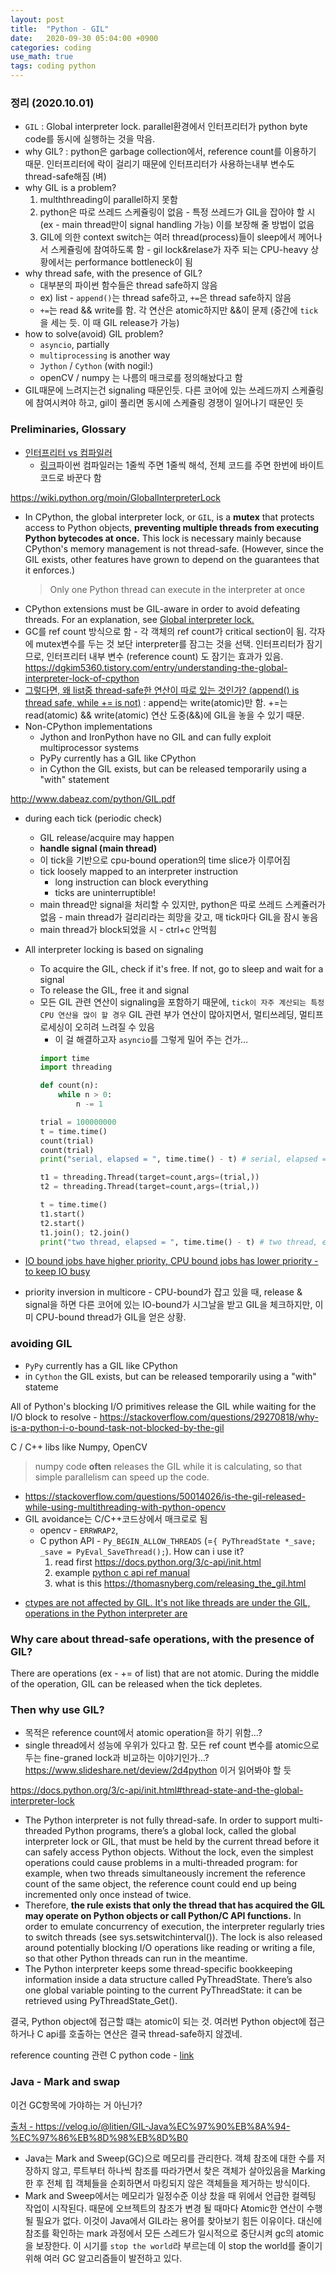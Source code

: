 ```yaml
---
layout: post
title:  "Python - GIL"
date:   2020-09-30 05:04:00 +0900
categories: coding
use_math: true
tags: coding python
---
```


### 정리 (2020.10.01)
* `GIL` : Global interpreter lock. parallel환경에서 인터프리터가 python byte code를 동시에 실행하는 것을 막음. 
* why GIL? : python은 garbage collection에서, reference count를 이용하기 때문. 인터프리터에 락이 걸리기 때문에 인터프리터가 사용하는내부 변수도 thread-safe해짐 (벼)
* why GIL is a problem?
  1. mulththreading이 parallel하지 못함
  2. python은 따로 쓰레드 스케쥴링이 없음 - 특정 쓰레드가 GIL을 잡아야 할 시 (ex - main thread만이 signal handling 가능) 이를 보장해 줄 방법이 없음
  3. GIL에 의한 context switch는 여러 thread(process)들이 sleep에서 께어나서 스케쥴링에 참여하도록 함 - gil lock&relase가 자주 되는 CPU-heavy 상황에서는 performance bottleneck이 됨
* why thread safe, with the presence of GIL?
  * 대부분의 파이썬 함수들은 thread safe하지 않음
  * ex) list - `append()`는 thread safe하고, `+=`은 thread safe하지 않음
  * `+=`는 read && write를 함. 각 연산은 atomic하지만 &&이 문제 (중간에 `tick`을 세는 듯. 이 때 GIL release가 가능)
* how to solve(avoid) GIL problem?
  - `asyncio`, partially
  - `multiprocessing` is another way
  - `Jython` / `Cython` (with nogil:)
  - openCV / numpy 는 나름의 매크로를 정의해놨다고 함
* GIL때문에 느려지는건 signaling 때문인듯. 다른 코어에 있는 쓰레드까지 스케쥴링에 참여시켜야 하고, gil이 풀리면 동시에 스케쥴링 경쟁이 일어나기 때문인 듯


### Preliminaries, Glossary
- <a href="https://jins-dev.tistory.com/entry/Compiler-%EC%99%80-Interpreter-%EC%9D%98-%EA%B0%9C%EB%85%90%EA%B3%BC-%EC%B0%A8%EC%9D%B4%EC%A0%90" target="_blank">인터프리터 vs 컴파일러</a>
  - <a href="https://stackoverflow.com/questions/39313677/how-does-python-interpreter-run-the-code-line-by-line-in-the-following-code" target="_blank">링크</a>파이썬 컴파일러는 1줄씩 주면 1줄씩 해석, 전체 코드를 주면 한번에 바이트코드로 바꾼다 함

<a href="https://wiki.python.org/moin/GlobalInterpreterLock" target="_blank">https://wiki.python.org/moin/GlobalInterpreterLock</a>
* In CPython, the global interpreter lock, or `GIL`, is a __mutex__ that protects access to Python objects, __preventing multiple threads from executing Python bytecodes at once.__ This lock is necessary mainly because CPython's memory management is not thread-safe. (However, since the GIL exists, other features have grown to depend on the guarantees that it enforces.)  
  > Only one Python thread can execute in the interpreter at once
* CPython extensions must be GIL-aware in order to avoid defeating threads. For an explanation, see <a href="https://docs.python.org/3/c-api/init.html#thread-state-and-the-global-interpreter-lock" target="_blank">Global interpreter lock.</a>
* GC를 ref count 방식으로 함 - 각 객체의 ref count가 critical section이 됨. 각자에 mutex변수를 두는 것 보단 interpreter를 잠그는 것을 선택. 인터프리터가 잠기므로, 인터프리터 내부 변수 (reference count) 도 잠기는 효과가 있음. <a href="https://dgkim5360.tistory.com/entry/understanding-the-global-interpreter-lock-of-cpython" target="_blank">https://dgkim5360.tistory.com/entry/understanding-the-global-interpreter-lock-of-cpython</a>
* <a href="https://stackoverflow.com/questions/6319207/are-lists-thread-safe" target="_blank">그렇다면, 왜 list중 thread-safe한 연산이 따로 있는 것인가? (append() is thread safe, while += is not)</a> : append는 write(atomic)만 함. +=는 read(atomic) && write(atomic) 연산 도중(&&)에 GIL을 놓을 수 있기 때문. 
* Non-CPython implementations
  * Jython and IronPython have no GIL and can fully exploit multiprocessor systems
  * PyPy currently has a GIL like CPython
  * in Cython the GIL exists, but can be released temporarily using a "with" statement


<a href="http://www.dabeaz.com/python/GIL.pdf" target="_blank">http://www.dabeaz.com/python/GIL.pdf</a>
* during each tick (periodic check)
  * GIL release/acquire may happen
  * __handle signal (main thread)__
  * 이 tick을 기반으로 cpu-bound operation의 time slice가 이루어짐
  * tick loosely mapped to an interpreter instruction
    * long instruction can block everything
    * ticks are uninterruptible!
  * main thread만 signal을 처리할 수 있지만, python은 따로 쓰레드 스케쥴러가 없음 - main thread가 걸리리라는 희망을 갖고, 매 tick마다 GIL을 잠시 놓음
  * main thread가 block되었을 시 - ctrl+c 안먹힘
* All interpreter locking is based on signaling
  * To acquire the GIL, check if it's free. If not, go to sleep and wait for a signal
  * To release the GIL, free it and signal
  * 모든 GIL 관련 연산이 signaling을 포함하기 때문에, `tick이 자주 계산되는 특정 CPU 연산을 많이 할 경우` GIL 관련 부가 연산이 많아지면서, 멀티쓰레딩, 멀티프로세싱이 오히려 느려질 수 있음
    * 이 걸 해결하고자 `asyncio`를 그렇게 밀어 주는 건가...  
    ```python
    import time
    import threading

    def count(n):
        while n > 0:
            n -= 1

    trial = 100000000
    t = time.time()
    count(trial)
    count(trial)
    print("serial, elapsed = ", time.time() - t) # serial, elapsed =  8.761561632156372

    t1 = threading.Thread(target=count,args=(trial,))
    t2 = threading.Thread(target=count,args=(trial,))

    t = time.time()
    t1.start()
    t2.start()
    t1.join(); t2.join()
    print("two thread, elapsed = ", time.time() - t) # two thread, elapsed =  8.967807292938232
    ```

* <a href="https://web.stanford.edu/~ouster/cgi-bin/cs140-winter13/lecture.php?topic=scheduling" target="_blank">IO bound jobs have higher priority, CPU bound jobs has lower priority - to keep IO busy</a>
* priority inversion in multicore - CPU-bound가 잡고 있을 때, release & signal을 하면 다른 코어에 있는 IO-bound가 시그날을 받고 GIL을 체크하지만, 이미 CPU-bound thread가 GIL을 얻은 상황.


### avoiding GIL
* `PyPy` currently has a GIL like CPython
* in `Cython` the GIL exists, but can be released temporarily using a "with" stateme


All of Python's blocking I/O primitives release the GIL while waiting for the I/O block to resolve - <a href="https://stackoverflow.com/questions/29270818/why-is-a-python-i-o-bound-task-not-blocked-by-the-gil" target="_blank">https://stackoverflow.com/questions/29270818/why-is-a-python-i-o-bound-task-not-blocked-by-the-gil</a>


C / C++ libs like Numpy, OpenCV  
> numpy code __often__ releases the GIL while it is calculating, so that simple parallelism can speed up the code.
- https://stackoverflow.com/questions/50014026/is-the-gil-released-while-using-multithreading-with-python-opencv
- GIL avoidance는 C/C++코드상에서 매크로로 됨
  - opencv - `ERRWRAP2`, 
  - C python API - `Py_BEGIN_ALLOW_THREADS` (=`{ PyThreadState *_save; _save = PyEval_SaveThread();`). How can i use it?
    1. read first <a href="https://docs.python.org/3/c-api/init.html" target="_blank">https://docs.python.org/3/c-api/init.html</a>
    2. example <a href="https://docs.python.org/2.0/api/threads.html" target="_blank">python c api ref manual</a>
    3. what is this <a href="https://thomasnyberg.com/releasing_the_gil.html" target="_blank">https://thomasnyberg.com/releasing_the_gil.html</a>


* <a href="https://stackoverflow.com/questions/36194285/is-the-thread-created-by-ctypes-also-under-gil-in-python" target="_blank">ctypes are not affected by GIL. It's not like threads are under the GIL, operations in the Python interpreter are</a>



### Why care about thread-safe operations, with the presence of GIL?
There are operations (ex - += of list) that are not atomic. During the middle of the operation, GIL can be released when the tick depletes.


### Then why use GIL?
- 목적은 reference count에서 atomic operation을 하기 위함...? 
- single thread에서 성능에 우위가 있다고 함. 모든 ref count 변수를 atomic으로 두는 fine-graned lock과 비교하는 이야기인가...? <a href="https://www.slideshare.net/deview/2d4python" target="_blank">https://www.slideshare.net/deview/2d4python</a> 이거 읽어봐야 할 듯

<a href="https://docs.python.org/3/c-api/init.html#thread-state-and-the-global-interpreter-lock" target="_blank">https://docs.python.org/3/c-api/init.html#thread-state-and-the-global-interpreter-lock</a>
* The Python interpreter is not fully thread-safe. In order to support multi-threaded Python programs, there’s a global lock, called the global interpreter lock or GIL, that must be held by the current thread before it can safely access Python objects. Without the lock, even the simplest operations could cause problems in a multi-threaded program: for example, when two threads simultaneously increment the reference count of the same object, the reference count could end up being incremented only once instead of twice.  
* Therefore, __the rule exists that only the thread that has acquired the GIL may operate on Python objects or call Python/C API functions.__ In order to emulate concurrency of execution, the interpreter regularly tries to switch threads (see sys.setswitchinterval()). The lock is also released around potentially blocking I/O operations like reading or writing a file, so that other Python threads can run in the meantime.
* The Python interpreter keeps some thread-specific bookkeeping information inside a data structure called PyThreadState. There’s also one global variable pointing to the current PyThreadState: it can be retrieved using PyThreadState_Get().

결국, Python object에 접근할 떄는 atomic이 되는 것. 여러번 Python object에 접근하거나 C api를 호출하는 연산은 결국 thread-safe하지 않겠네.

reference counting 관련 C python code - <a href="https://dgkim5360.tistory.com/entry/understanding-the-global-interpreter-lock-of-cpython" target="_blank">link</a>

### Java - Mark and swap
이건 GC항목에 가야하는 거 아닌가?

<a href="https://velog.io/@litien/GIL-Java%EC%97%90%EB%8A%94-%EC%97%86%EB%8D%98%EB%8D%B0" target="_blank">출처 - https://velog.io/@litien/GIL-Java%EC%97%90%EB%8A%94-%EC%97%86%EB%8D%98%EB%8D%B0</a>
* Java는 Mark and Sweep(GC)으로 메모리를 관리한다. 객체 참조에 대한 수를 저장하지 않고, 루트부터 하나씩 참조를 따라가면서 찾은 객체가 살아있음을 Marking 한 후 전체 힙 객체들을 순회하면서 마킹되지 않은 객체들을 제거하는 방식이다.
* Mark and Sweep에서는 메모리가 일정수준 이상 찼을 때 위에서 언급한 컬렉팅 작업이 시작된다. 때문에 오브젝트의 참조가 변경 될 때마다 Atomic한 연산이 수행 될 필요가 없다. 이것이 Java에서 GIL라는 용어를 찾아보기 힘든 이유이다. 대신에 참조를 확인하는 mark 과정에서 모든 스레드가 일시적으로 중단시켜 gc의 atomic을 보장한다. 이 시기를 `stop the world`라 부르는데 이 stop the world를 줄이기 위해 여러 GC 알고리즘들이 발전하고 있다.